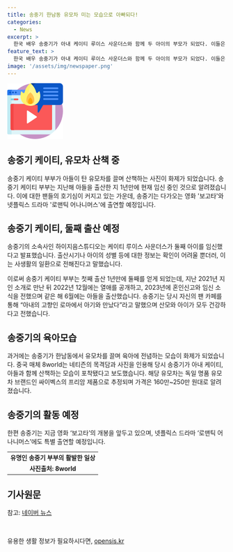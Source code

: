 ```yaml
---
title: 송중기 한남동 유모차 미는 모습으로 아빠되다!
categories:
  - News
excerpt: >
  한국 배우 송중기가 아내 케이티 루이스 사운더스와 함께 두 아이의 부모가 되었다. 이들은 첫째 출산 1년 만에 둘째를 맞이했으며, 송중기는 아내의 고향인 로마에서 아기를 만났다고 밝혔다. 최근에는 한남동에서 유모차를 끌며 육아에 전념하는 송중기의 모습이 네티즌들의 관심을 끌었으며, 해당 유모차는 독일 명품 브랜드 싸이벡스의 제품으로 추정되며, 가격은 160만~250만 원이라고 전해졌다. 송중기는 영화 보고타와 넷플릭스 드라마 로맨틱 어나니머스에 출연할 예정이다. (요약 길이: 238자)
feature_text: >
  한국 배우 송중기가 아내 케이티 루이스 사운더스와 함께 두 아이의 부모가 되었다. 이들은 첫째 출산 1년 만에 둘째를 맞이했으며, 송중기는 아내의 고향인 로마에서 아기를 만났다고 밝혔다. 최근에는 한남동에서 유모차를 끌며 육아에 전념하는 송중기의 모습이 네티즌들의 관심을 끌었으며, 해당 유모차는 독일 명품 브랜드 싸이벡스의 제품으로 추정되며, 가격은 160만~250만 원이라고 전해졌다. 송중기는 영화 보고타와 넷플릭스 드라마 로맨틱 어나니머스에 출연할 예정이다. (요약 길이: 238자)
image: '/assets/img/newspaper.png'
---
```


<p><img src="/assets/img/news.png" alt="rentncar 속보" /></p>

<h2 data-ke-size="size26">송중기 케이티, 유모차 산책 중</h2>

<p data-ke-size="size16">송중기 케이티 부부가 아들이 탄 유모차를 끌며 산책하는 사진이 화제가 되었습니다. 송중기 케이티 부부는 지난해 아들을 출산한 지 1년만에 현재 임신 중인 것으로 알려졌습니다. 이에 대한 팬들의 호기심이 커지고 있는 가운데, 송중기는 다가오는 영화 '보고타'와 넷플릭스 드라마 '로맨틱 어나니머스'에 출연할 예정입니다.</p>

<h2 data-ke-size="size24">송중기 케이티, 둘째 출산 예정</h2>

<p data-ke-size="size16">송중기의 소속사인 하이지음스튜디오는 케이티 루이스 사운더스가 둘째 아이를 임신했다고 발표했습니다. 출산시기나 아이의 성별 등에 대한 정보는 확인이 어려울 뿐더러, 이는 사생활의 일환으로 전해진다고 말했습니다.</p>

<p data-ke-size="size16">이로써 송중기 케이티 부부는 첫째 출산 1년만에 둘째를 얻게 되었는데, 지난 2021년 지인 소개로 만난 뒤 2022년 12월에는 열애를 공개하고, 2023년에 혼인신고와 임신 소식을 전했으며 같은 해 6월에는 아들을 출산했습니다. 송중기는 당시 자신의 팬 카페를 통해 “아내의 고향인 로마에서 아기와 만났다”라고 말했으며 산모와 아이가 모두 건강하다고 전했습니다.</p>

<h2 data-ke-size="size24">송중기의 육아모습</h2>

<p data-ke-size="size16">과거에는 송중기가 한남동에서 유모차를 끌며 육아에 전념하는 모습이 화제가 되었습니다. 중국 매체 8world는 네티즌의 목격담과 사진을 인용해 당시 송중기가 아내 케이티, 아들과 함께 산책하는 모습이 포착됐다고 보도했습니다. 해당 유모차는 독일 명품 유모차 브랜드인 싸이벡스의 프리암 제품으로 추정되며 가격은 160만~250만 원대로 알려졌습니다.</p>

<h2 data-ke-size="size24">송중기의 활동 예정</h2>

<p data-ke-size="size16">한편 송중기는 지금 영화 ‘보고타’의 개봉을 앞두고 있으며, 넷플릭스 드라마 ‘로맨틱 어나니머스’에도 특별 출연할 예정입니다.</p>

<table>
  <tr>
    <td style="text-align: center; height: 17px;"><b>유명인 송중기 부부의 활발한 일상</b></td>
  </tr>
  <tr>
    <td style="text-align: center; height: 17px;"><b>사진출처: 8world</b></td>
  </tr>
</table>

<h2 data-ke-size="size24">기사원문</h2>

<p data-ke-size="size16">참고: <a href="https://n.news.naver.com/entertain/article/003/0011302102">네이버 뉴스</a></p>

<p data-ke-size="size16">&nbsp;</p>
유용한 생활 정보가 필요하시다면, <a href="https://opensis.kr" rel="dofollow">opensis.kr</a>


